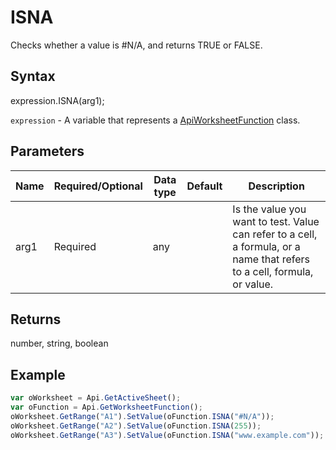 # ISNA

Checks whether a value is #N/A, and returns TRUE or FALSE.

## Syntax

expression.ISNA(arg1);

`expression` - A variable that represents a [ApiWorksheetFunction](../ApiWorksheetFunction.md) class.

## Parameters

| **Name** | **Required/Optional** | **Data type** | **Default** | **Description** |
| ------------- | ------------- | ------------- | ------------- | ------------- |
| arg1 | Required | any |  | Is the value you want to test. Value can refer to a cell, a formula, or a name that refers to a cell, formula, or value. |

## Returns

number, string, boolean

## Example



```javascript
var oWorksheet = Api.GetActiveSheet();
var oFunction = Api.GetWorksheetFunction();
oWorksheet.GetRange("A1").SetValue(oFunction.ISNA("#N/A"));
oWorksheet.GetRange("A2").SetValue(oFunction.ISNA(255));
oWorksheet.GetRange("A3").SetValue(oFunction.ISNA("www.example.com"));
```
